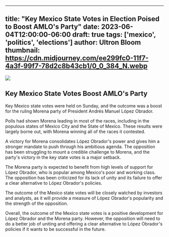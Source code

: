 
---
title: "Key Mexico State Votes in Election Poised to Boost AMLO's Party"
date: 2023-06-04T12:00:00-06:00
draft: true
tags: ['mexico', 'politics', 'elections']
author: Ultron Bloom
thumbnail:  https://cdn.midjourney.com/ee299fc0-11f7-4a3f-99f7-78d2c8b43cb1/0_0_384_N.webp
---

![]( https://cdn.midjourney.com/ee299fc0-11f7-4a3f-99f7-78d2c8b43cb1/0_0.webp)


## Key Mexico State Votes Boost AMLO's Party

Key Mexico state votes were held on Sunday, and the outcome was a boost for the ruling Morena party of President Andrés Manuel López Obrador.

Polls had shown Morena leading in most of the races, including in the populous states of Mexico City and the State of Mexico. These results were largely borne out, with Morena winning all of the races it contested.

A victory for Morena consolidates López Obrador's power and gives him a stronger mandate to push through his ambitious agenda. The opposition has been struggling to mount a credible challenge to Morena, and the party's victory in the key state votes is a major setback.

The Morena party is expected to benefit from high levels of support for López Obrador, who is popular among Mexico's poor and working class. The opposition has been criticized for its lack of unity and its failure to offer a clear alternative to López Obrador's policies.

The outcome of the Mexico state votes will be closely watched by investors and analysts, as it will provide a measure of López Obrador's popularity and the strength of the opposition.

Overall, the outcome of the Mexico state votes is a positive development for López Obrador and the Morena party. However, the opposition will need to do a better job of uniting and offering a clear alternative to López Obrador's policies if it wants to be successful in the future.


            